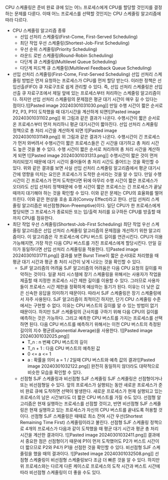 CPU 스케줄링은 준비 완료 큐에 있는 어느 프로세스에게 CPU를 할당할 것인지를 결정하는 문제를 다룬다. 이때 어느 프로세스를 선택할 것인지는 CPU 스케줄링 알고리즘에 따라 다르다.
- CPU 스케줄링 알고리즘 종류
	- 선입 선처리 스케줄링(First-Come, First-Served Scheduling)
	- 최단 작업 우선 스케줄링(Shortest-Job-First Scheduling)
	- 우선 순위 스케줄링(Priority Scheduling)
	- 라운드 로빈 스케줄링(Round-Robin Scheduling)
	- 다단계 큐 스케줄링(Multilevel Queue Scheduling)
	- 다단계 피드백 큐 스케줄링(Multilevel Feedback Queue Scheduling)
- 선입 선처리 스케줄링(First-Come, First-Served Scheduling)
	선입 선처리 스케줄링 방법은 먼저 요청하는 프로세스가 CPU를 먼저 할당 받는다. 이러한 정책은 선입선출(FIFO) 큐 자료구조로 쉽게 관리할 수 있다. 즉, 선입 선처리 스케줄링은 선입선출 큐 자료구조에서 제일 앞에 있는 프로세스부터 처리하는 스케줄링 알고리즘이다.
	하지만 선입 선처리 스케줄링의 문제점은 평균 대기 시간이 매우 길 수 있다는 점이다.![[Pasted image 20240301031030.png]]
	만일 수행 시간이 짧은 순서로 P2, P3, P1이 도착했을 때 대기시간을 계산하게 되면![[Pasted image 20240301031102.png]]
	위 그림과 같은 결과가 나온다. 수행시간이 짧은 순서로 온 프로세스부터 먼저 처리하니 평균 대기시간이 짧아진다.
	선입 선처리 스케줄링 정책으로 총 처리 시간을 계산하게 되면
	![[Pasted image 20240301031149.png]]
	위 그림과 같은 결과가 나온다. 수행시간이 긴 프로세스가 먼저 와버려서 수행시간이 짧은 프로세스들은 긴 시간을 대기하고 총 처리 시간도 높은 것을 볼 수 있다.
	수행 시간이 짧은 순서로 처리하여 총 처리 시간을 계산하게 되면
	![[Pasted image 20240301031313.png]]
	수행시간이 짧은 것이 먼저 처리되었기 때문에 대기 시간이 줄어들어 총 처리 시간도 줄어드는 것을 확인할 수 있다.
	위와 같은 결과를 보면 사실 선입 선처리 스케줄링 알고리즘에서 평균 대기시간에 영향을 미치는 요인은 프로세스가 도착한 순서라는 것을 알 수 있다. 만일 수행 시간이 긴 프로세스가 먼저 도착한다면 뒤에 아무리 수행 시간이 짧은 프로세스가 오더라도 선입 선처리 정책때문에 수행 시간이 짧은 프로세스는 긴 프로세스가 끝날 때까지 대기해야 하는 것을 확인할 수 있다. 이와 같은 문제는 CPU의 효율화를 떨어뜨린다. 이와 같은 현상을 호송 효과(Convoy Effect)라고 한다.
	선입 선처리 스케줄링 알고리즘은 비선점형(Non-Preemptive)이다. 일단 CPU가 한 프로세스에게 할당되면 그 프로세스가 종료되든 또는 입/출력 처리를 요구하든 CPU를 방출할 때 까지 CPU를 점유한다.
- 최단 작업 우선 스케줄링(Shortest-Job-First Scheduling)
	최단 작업 우선 스케줄링 알고리즘은 선입 선처리 스케줄링 알고리즘의 문제점을 개선하기 위한 알고리즘이다. 이 알고리즘은 각 프로세스에 CPU 버스트 길이를 연관시킨다. CPU가 이용 가능해지면, 가장 작은 다음 CPU 버스트를 가진 프로세스에게 할당시킨다. 만일 길이가 동일하다면 선입 선처리 스케줄링을 적용한다.
	![[Pasted image 20240301031711.png]]
	결과를 보면 Burst Time이 짧은 순서대로 처리했을 때 평균 대기 시간과 평균 총 처리 시간이 낮게 나오는 것을 확인할 수 있다.
	- SJF 알고리즘의 어려움
		SJF 알고리즘의 어려움은 다음 CPU 요청의 길이를 파악하는 것이다. 일괄 처리 시스템에 장기 스케줄링을 위해서는 사용자가 작업을 제출할 때 지정한 프로세스 시간 제한 길이를 이용할 수 있다. 그러므로 사용자들이 프로세스 시간 제한을 정확하게 예상하는 동기가 된다. 이유는 더 낮은 값은 신속한 응답을 의미하기 때문이다. 따라서 SJF 스케줄링은 장기 스케줄링에서 자주 사용된다.
		SJF 알고리즘이 최적이긴 하지만, 단기 CPU 스케줄링 수준에서는 구현할 수 없다. 이유는 CPU 버스트의 길이를 알 수 있는 방법이 없기 때문이다. 하지만 SJF 스케줄링의 근사치를 구하기 위해 다음 CPU의 길이를 예측하는 것은 가능하다. 그리고 예측한 CPU 버스트를 가지는 프로세스를 선택하면 된다.
		다음 CPU 버스트를 예측하기 위해서는 이전 CPU 버스트의 측정된 길이의 지수 평균(Exponential Average)을 사용한다.
		![[Pasted image 20240301032025.png]]
		- T_n : n 번째 CPU 버스트의 길이
		- T_n + 1 : 다음 CPU 버스트의 예측된 값
		- 0 <= a <= 1
		- a : 확률을 의미
		a = 1 / 2일때 CPU 버스트와 예측 값의 결과![[Pasted image 20240301032122.png]]
		완전히 동일하지 않더라도 대략적으로 비슷한 모습을 확인할 수 있다.
	- 선점형 SJF 스케줄링과 비선점형 SJF 스케줄링
		SJF 스케줄링은 선점형이거나 또는 비선점형일 수 있다. 앞의 프로세스가 실행되는 동안 새로운 프로세스가 준비 완료 큐에 도착하면 선택이 발생한다. 새로운 프로세스가 현재 실행되고 있는 프로세스의 남은 시간보다도 더 짧은 CPU 버스트를 가질 수도 있다. 선점형 알고리즘은 현재 실행하는 프로세스를 선점할 것이고, 반면 비선점형 SJF 스케줄링은 현재 실행하고 있는 프로세스가 자신의 CPU 버스트를 끝내도록 허용할 것이다. 선점형 SJF 스케줄링은 때때로 최소 잔여 시간 우선(Shortest Remaining Time First) 스케줄링이라고 불린다.
		선점형 SJF 스케줄링 정책으로 4개의 프로세스가 다음과 같이 도착했을 때 평균 대기 시간과 평균 총 처리 시간을 계산한 결과이다.
		![[Pasted image 20240301032411.png]]
		결과에서 중요한 점은 선점형이기 때문에 P1이 먼저 도착했어도 P2가 버스트 시간이 더 짧으므로 P2와 P4가 P1을 선점한 것을 확인할 수 있다.
		비선점형 SJF 스케줄링을 했을 때의 결과이다.
		![[Pasted image 20240301032508.png]]
		선점형 스케줄링이 비선점형 스케줄링보다 조금 더 빠른 것을 알 수 있다. 하지만 위 프로세스와는 다르게 다른 케이스로 프로세스의 도착 시간과 버스트 시간에 따라 비선점형 스케줄링이 더 좋을 수도 있다.